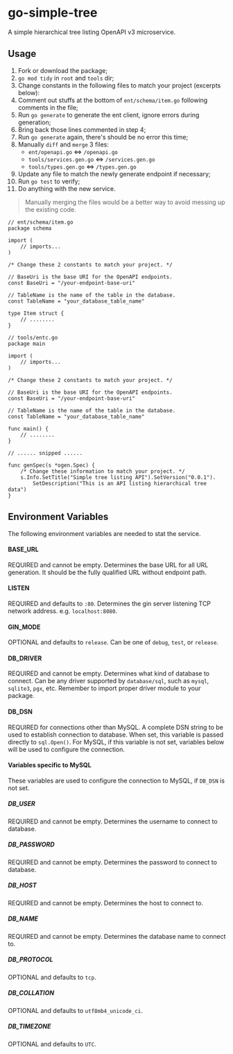 # go-simple-tree

A simple hierarchical tree listing OpenAPI v3 microservice.


## Usage

1. Fork or download the package;
2. `go mod tidy` in `root` and `tools` dir;
3. Change constants in the following files to match your project (excerpts below):
4. Comment out stuffs at the bottom of `ent/schema/item.go` following comments in the file;
5. Run `go generate` to generate the ent client, ignore errors during generation;
6. Bring back those lines commented in step 4;
7. Run `go generate` again, there's should be no error this time;
8. Manually `diff` and `merge` 3 files:
    - `ent/openapi.go` <=> `/openapi.go`
    - `tools/services.gen.go` <=> `/services.gen.go`
    - `tools/types.gen.go` <=> `/types.gen.go`
9. Update any file to match the newly generate endpoint if necessary;
10. Run `go test` to verify;
11. Do anything with the new service.

> Manually merging the files would be a better way to avoid messing up the existing code.

```golang
// ent/schema/item.go
package schema

import (
    // imports...
)

/* Change these 2 constants to match your project. */

// BaseUri is the base URI for the OpenAPI endpoints.
const BaseUri = "/your-endpoint-base-uri"

// TableName is the name of the table in the database.
const TableName = "your_database_table_name"

type Item struct {
    // ........
}
```

```golang
// tools/entc.go
package main

import (
    // imports...
)

/* Change these 2 constants to match your project. */

// BaseUri is the base URI for the OpenAPI endpoints.
const BaseUri = "/your-endpoint-base-uri"

// TableName is the name of the table in the database.
const TableName = "your_database_table_name"

func main() {
    // ........
}

// ...... snipped ......

func genSpec(s *ogen.Spec) {
    /* Change these information to match your project. */
    s.Info.SetTitle("Simple tree listing API").SetVersion("0.0.1").
        SetDescription("This is an API listing hierarchical tree data")
}
```

## Environment Variables

The following environment variables are needed to stat the service.

#### BASE_URL

REQUIRED and cannot be empty. Determines the base URL for all URL generation. It should be the fully qualified URL without endpoint path.

#### LISTEN

REQUIRED and defaults to `:80`. Determines the gin server listening TCP network address. e.g. `localhost:8080`.

#### GIN_MODE

OPTIONAL and defaults to `release`. Can be one of `debug`, `test`, or `release`.

#### DB_DRIVER

REQUIRED and cannot be empty. Determines what kind of database to connect. Can be any driver supported by `database/sql`, such as `mysql`, `sqlite3`, `pgx`, etc. Remember to import proper driver module to your package.

#### DB_DSN

REQUIRED for connections other than MySQL. A complete DSN string to be used to establish connection to database. When set, this variable is passed directly to `sql.Open()`. For MySQL, if this variable is not set, variables below will be used to configure the connection.

#### Variables specific to MySQL

These variables are used to configure the connection to MySQL, if `DB_DSN` is not set.

##### DB_USER

REQUIRED and cannot be empty. Determines the username to connect to database.

##### DB_PASSWORD

REQUIRED and cannot be empty. Determines the password to connect to database.

##### DB_HOST

REQUIRED and cannot be empty. Determines the host to connect to.

##### DB_NAME

REQUIRED and cannot be empty. Determines the database name to connect to.

##### DB_PROTOCOL

OPTIONAL and defaults to `tcp`.

##### DB_COLLATION

OPTIONAL and defaults to `utf8mb4_unicode_ci`.

##### DB_TIMEZONE

OPTIONAL and defaults to `UTC`.
